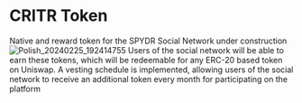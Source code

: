 # CRITR Token
Native and reward token for the SPYDR Social Network under construction
![Polish_20240225_192414755](https://github.com/taurusloathe/CRITR-Token/assets/110080228/2343bf36-819d-4651-b169-b8cdf7caa281)
Users of the social network will be able to earn these tokens, which will be redeemable for any ERC-20 based token on Uniswap. A vesting schedule is implemented, allowing users of the social network to receive an additional token every month for participating on the platform
